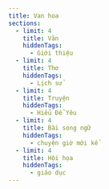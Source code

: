 ```yaml
---
title: Van hoa
sections:
  - limit: 4
    title: Văn
    hiddenTags:
      - Giới thiệu
  - limit: 4
    title: Thơ
    hiddenTags:
      - Lịch sử
  - limit: 4
    title: Truyện
    hiddenTags:
      - Hiểu Để Yêu
  - limit: 4
    title: Bài song ngữ
    hiddenTags:
      - chuyện giờ mới kể
  - limit: 4
    title: Hội họa
    hiddenTags:
      - giáo dục
---
```


